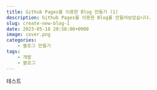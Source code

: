 ```yaml
---
title: Github Pages를 이용한 Blog 만들기 (1)
description: Github Pages를 이용한 Blog를 만들어보았습니다.
slug: create-new-blog-1
date: 2023-05-18 20:58:00+0900
image: cover.png
categories:
    - 블로그 만들기
tags:
    - 개발
    - 블로그
---
```


테스트